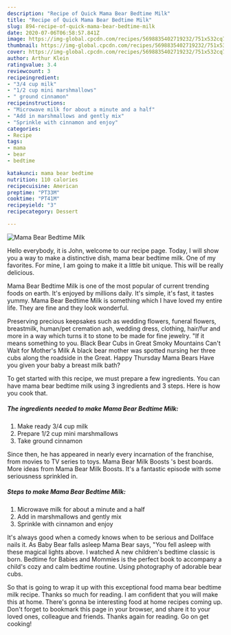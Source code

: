 ```yaml
---
description: "Recipe of Quick Mama Bear Bedtime Milk"
title: "Recipe of Quick Mama Bear Bedtime Milk"
slug: 894-recipe-of-quick-mama-bear-bedtime-milk
date: 2020-07-06T06:58:57.841Z
image: https://img-global.cpcdn.com/recipes/5698835402719232/751x532cq70/mama-bear-bedtime-milk-recipe-main-photo.jpg
thumbnail: https://img-global.cpcdn.com/recipes/5698835402719232/751x532cq70/mama-bear-bedtime-milk-recipe-main-photo.jpg
cover: https://img-global.cpcdn.com/recipes/5698835402719232/751x532cq70/mama-bear-bedtime-milk-recipe-main-photo.jpg
author: Arthur Klein
ratingvalue: 3.4
reviewcount: 3
recipeingredient:
- "3/4 cup milk"
- "1/2 cup mini marshmallows"
- " ground cinnamon"
recipeinstructions:
- "Microwave milk for about a minute and a half"
- "Add in marshmallows and gently mix"
- "Sprinkle with cinnamon and enjoy"
categories:
- Recipe
tags:
- mama
- bear
- bedtime

katakunci: mama bear bedtime 
nutrition: 110 calories
recipecuisine: American
preptime: "PT33M"
cooktime: "PT41M"
recipeyield: "3"
recipecategory: Dessert

---
```



![Mama Bear Bedtime Milk](https://img-global.cpcdn.com/recipes/5698835402719232/751x532cq70/mama-bear-bedtime-milk-recipe-main-photo.jpg)

Hello everybody, it is John, welcome to our recipe page. Today, I will show you a way to make a distinctive dish, mama bear bedtime milk. One of my favorites. For mine, I am going to make it a little bit unique. This will be really delicious.

Mama Bear Bedtime Milk is one of the most popular of current trending foods on earth. It's enjoyed by millions daily. It's simple, it's fast, it tastes yummy. Mama Bear Bedtime Milk is something which I have loved my entire life. They are fine and they look wonderful.

Preserving precious keepsakes such as wedding flowers, funeral flowers, breastmilk, human/pet cremation ash, wedding dress, clothing, hair/fur and more in a way which turns it to stone to be made for fine jewelry. &#34;If it means something to you. Black Bear Cubs in Great Smoky Mountains Can&#39;t Wait for Mother&#39;s Milk A black bear mother was spotted nursing her three cubs along the roadside in the Great. Happy Thursday Mama Bears Have you given your baby a breast milk bath?


To get started with this recipe, we must prepare a few ingredients. You can have mama bear bedtime milk using 3 ingredients and 3 steps. Here is how you cook that.

<!--inarticleads1-->

##### The ingredients needed to make Mama Bear Bedtime Milk:

1. Make ready 3/4 cup milk
1. Prepare 1/2 cup mini marshmallows
1. Take  ground cinnamon


Since then, he has appeared in nearly every incarnation of the franchise, from movies to TV series to toys. Mama Bear Milk Boosts &#39;s best boards. More ideas from Mama Bear Milk Boosts. It&#39;s a fantastic episode with some seriousness sprinkled in. 

<!--inarticleads2-->

##### Steps to make Mama Bear Bedtime Milk:

1. Microwave milk for about a minute and a half
1. Add in marshmallows and gently mix
1. Sprinkle with cinnamon and enjoy


It&#39;s always good when a comedy knows when to be serious and Dollface nails it. As Baby Bear falls asleep Mama Bear says, &#34;You fell asleep with these magical lights above. I watched A new children&#39;s bedtime classic is born. Bedtime for Babies and Mommies is the perfect book to accompany a child&#39;s cozy and calm bedtime routine. Using photography of adorable bear cubs. 

So that is going to wrap it up with this exceptional food mama bear bedtime milk recipe. Thanks so much for reading. I am confident that you will make this at home. There's gonna be interesting food at home recipes coming up. Don't forget to bookmark this page in your browser, and share it to your loved ones, colleague and friends. Thanks again for reading. Go on get cooking!
